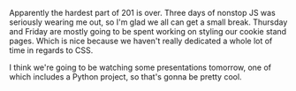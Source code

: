 Apparently the hardest part of 201 is over. Three days of nonstop JS was seriously wearing me out, so I'm glad we all can get a small break. Thursday and Friday are mostly going to be spent working on styling our cookie stand pages. Which is nice because we haven't really dedicated a whole lot of time in regards to CSS.

I think we're going to be watching some presentations tomorrow, one of which includes a Python project, so that's gonna be pretty cool.  
